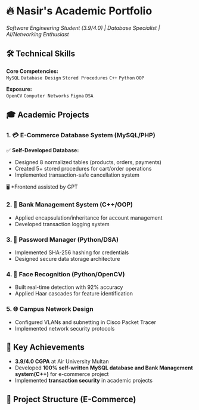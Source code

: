 # 🔥 Nasir's Academic Portfolio
*Software Engineering Student (3.9/4.0) | Database Specialist | AI/Networking Enthusiast*

## 🛠️ Technical Skills
**Core Competencies:**  
`MySQL` `Database Design` `Stored Procedures` `C++` `Python` `OOP`  

**Exposure:**  
`OpenCV` `Computer Networks` `Figma` `DSA`  

## 🎓 Academic Projects

### 1. 💳 **E-Commerce Database System** (MySQL/PHP)
✅ **Self-Developed Database:**  
- Designed 8 normalized tables (products, orders, payments)  
- Created 5+ stored procedures for cart/order operations  
- Implemented transaction-safe cancellation system  

🖥️ *Frontend assisted by GPT  

### 2. 🏦 **Bank Management System** (C++/OOP)
- Applied encapsulation/inheritance for account management  
- Developed transaction logging system  

### 3. 🔐 **Password Manager** (Python/DSA)  
- Implemented SHA-256 hashing for credentials  
- Designed secure data storage architecture  

### 4. 🤖 **Face Recognition** (Python/OpenCV)  
- Built real-time detection with 92% accuracy  
- Applied Haar cascades for feature identification  

### 5. 🌐 **Campus Network Design**  
- Configured VLANs and subnetting in Cisco Packet Tracer  
- Implemented network security protocols  

## 📌 Key Achievements
- **3.9/4.0 CGPA** at Air University Multan  
- Developed **100% self-written MySQL database and Bank Management system(C++)** for e-commerce project  
- Implemented **transaction security** in academic projects  

## 📂 Project Structure (E-Commerce)
